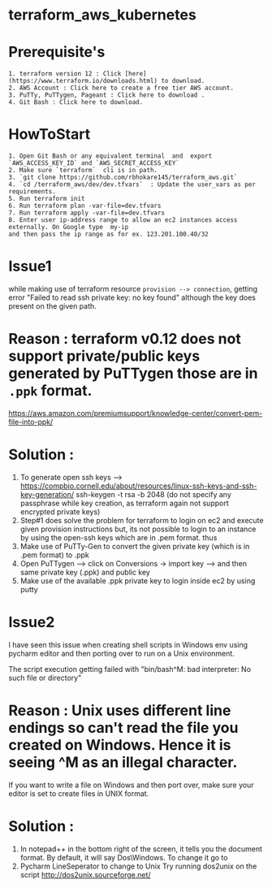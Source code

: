 # terraform_aws_kubernetes

# Prerequisite's

	1. terraform version 12 : Click [here] (https://www.terraform.io/downloads.html) to download.
	2. AWS Account : Click here to create a free tier AWS account.
	3. PuTTy, PuTTygen, Pageant : Click here to download .
	4. Git Bash : Click here to download.
	
	
# HowToStart

	1. Open Git Bash or any equivalent terminal  and  export `AWS_ACCESS_KEY_ID` and `AWS_SECRET_ACCESS_KEY`
	2. Make sure `terraform`  cli is in path.
	3. `git clone https://github.com/rbhokare145/terraform_aws.git`
	4. `cd /terraform_aws/dev/dev.tfvars`  : Update the user_vars as per requirements.
	5. Run terraform init
	6. Run terraform plan -var-file=dev.tfvars 
	7. Run terraform apply -var-file=dev.tfvars
	8. Enter user ip-address range to allow an ec2 instances access externally. On Google type  my-ip
	and then pass the ip range as for ex. 123.201.100.40/32
	


# Issue1
while making use of terraform resource `provision --> connection`, getting error "Failed to read ssh private key: no key found"
although the key does present on the given path.

# Reason : terraform v0.12 does not support private/public keys generated by PuTTygen those are in `.ppk` format.
https://aws.amazon.com/premiumsupport/knowledge-center/convert-pem-file-into-ppk/

# Solution :
1) To generate open ssh keys --> https://compbio.cornell.edu/about/resources/linux-ssh-keys-and-ssh-key-generation/
   ssh-keygen -t rsa -b 2048  (do not specify any passphrase while key creation, as terraform again not support encrypted private keys)
2) Step#1 does solve the problem for terraform to login on ec2 and execute given provision instructions
   but, its not possible to login to an instance by using the open-ssh keys which are in .pem format. thus
3) Make use of PuTTy-Gen to convert the given private key (which is in .pem format) to .ppk
4) Open PuTTygen --> click on Conversions -> import key --> and then same private key (.ppk) and public key
5) Make use of the available .ppk private key to login inside ec2 by using putty


# Issue2

I have seen this issue when creating shell scripts in Windows env using pycharm editor and then porting over to run on a Unix environment.

The script execution getting failed with "bin/bash^M: bad interpreter: No such file or directory"

# Reason : Unix uses different line endings so can't read the file you created on Windows. Hence it is seeing ^M as an illegal character.

If you want to write a file on Windows and then port over, make sure your editor is set to create files in UNIX format.


# Solution :

1) In notepad++ in the bottom right of the screen, it tells you the document format. By default, it will say Dos\Windows.   To change it go to
2) Pycharm LineSeperator to change to Unix 
Try running dos2unix on the script http://dos2unix.sourceforge.net/
